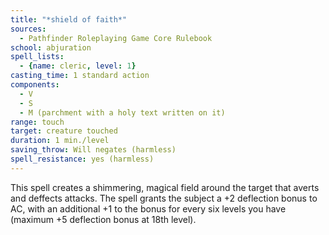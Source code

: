 ```yaml
---
title: "*shield of faith*"
sources:
  - Pathfinder Roleplaying Game Core Rulebook
school: abjuration
spell_lists:
  - {name: cleric, level: 1}
casting_time: 1 standard action
components:
  - V
  - S
  - M (parchment with a holy text written on it)
range: touch
target: creature touched
duration: 1 min./level
saving_throw: Will negates (harmless)
spell_resistance: yes (harmless)
---
```


This spell creates a shimmering, magical field around the target that averts and deffects attacks. The spell grants the subject a +2 deflection bonus to AC, with an additional +1 to the bonus for every six levels you have (maximum +5 deflection bonus at 18th level).

